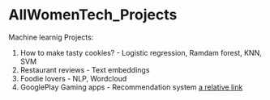 # AllWomenTech_Projects
Machine learnig Projects:
1. How to make tasty cookies? - Logistic regression, Ramdam forest, KNN, SVM
2. Restaurant reviews - Text embeddings 
3. Foodie lovers - NLP, Wordcloud
4. GooglePlay Gaming apps - Recommendation system [a relative link](Recommendation-system.md)

